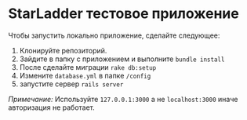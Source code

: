 # StarLadder тестовое приложение

Чтобы запустить локально приложение, сделайте следующее:

1. Клонируйте репозиторий.
1. Зайдите в папку с приложением и выполните `bundle install`
2. После сделайте миграции `rake db:setup`
3. Измените `database.yml` в папке `/config`
4. запустите сервер `rails server`

*Примечание:* Используйте `127.0.0.1:3000` а не `localhost:3000` иначе авторизация не работает.
